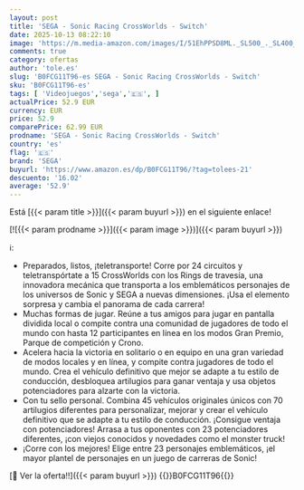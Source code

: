```yaml
---
layout: post
title: 'SEGA - Sonic Racing CrossWorlds - Switch'
date: 2025-10-13 08:22:10
image: 'https://m.media-amazon.com/images/I/51EhPPSD8ML._SL500_._SL400_.jpg'
comments: true
category: ofertas
author: 'tole.es'
slug: 'B0FCG11T96-es SEGA - Sonic Racing CrossWorlds - Switch'
sku: 'B0FCG11T96-es'
tags: [ 'Videojuegos','sega','🇪🇸', ]
actualPrice: 52.9 EUR
currency: EUR
price: 52.9
comparePrice: 62.99 EUR
prodname: 'SEGA - Sonic Racing CrossWorlds - Switch'
country: 'es'
flag: '🇪🇸'
brand: 'SEGA'
buyurl: 'https://www.amazon.es/dp/B0FCG11T96/?tag=tolees-21'
descuento: '16.02'
average: '52.9'
---
```


Está [{{< param title >}}]({{< param buyurl >}}) en el siguiente enlace!

[![{{< param prodname >}}]({{< param image >}})]({{< param buyurl >}})

ℹ️:

- Preparados, listos, ¡teletransporte! Corre por 24 circuitos y teletranspórtate a 15 CrossWorlds con los Rings de travesía, una innovadora mecánica que transporta a los emblemáticos personajes de los universos de Sonic y SEGA a nuevas dimensiones. ¡Usa el elemento sorpresa y cambia el panorama de cada carrera!
- Muchas formas de jugar. Reúne a tus amigos para jugar en pantalla dividida local o compite contra una comunidad de jugadores de todo el mundo con hasta 12 participantes en línea en los modos Gran Premio, Parque de competición y Crono.
- Acelera hacia la victoria en solitario o en equipo en una gran variedad de modos locales y en línea, y compite contra jugadores de todo el mundo. Crea el vehículo definitivo que mejor se adapte a tu estilo de conducción, desbloquea artilugios para ganar ventaja y usa objetos potenciadores para alzarte con la victoria.
- Con tu sello personal. Combina 45 vehículos originales únicos con 70 artilugios diferentes para personalizar, mejorar y crear el vehículo definitivo que se adapte a tu estilo de conducción. ¡Consigue ventaja con potenciadores! Arrasa a tus oponentes con 23 potenciadores diferentes, ¡con viejos conocidos y novedades como el monster truck!
- ¡Corre con los mejores! Elige entre 23 personajes emblemáticos, ¡el mayor plantel de personajes en un juego de carreras de Sonic!

[🛒 Ver la oferta!!]({{< param buyurl >}})
{{<world>}}B0FCG11T96{{</world>}}

